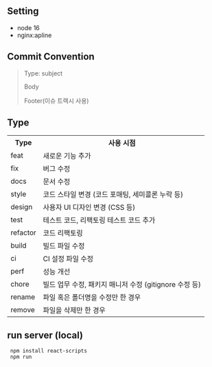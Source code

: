 ## Setting

- node 16
- nginx:apline

## Commit Convention

> Type: subject
>
> Body
>
> Footer(이슈 트랙시 사용)

## Type

<table>
  <tr>
    <th>Type</th>
    <th>사용 시점</th>
  </tr>
  <tr>
    <td>feat</td>
    <td>새로운 기능 추가</td>
  </tr>
  <tr>
    <td>fix</td>
    <td>버그 수정</td>
  </tr>
  <tr>
    <td>docs</td>
    <td>문서 수정</td>
  </tr>
  <tr>
    <td>style</td>
    <td>코드 스타일 변경 (코드 포매팅, 세미콜론 누락 등)</td>
  </tr>
  <tr>
    <td>design</td>
    <td>사용자 UI 디자인 변경 (CSS 등)</td>
  </tr>
  <tr>
    <td>test</td>
    <td>테스트 코드, 리팩토링 테스트 코드 추가</td>
  </tr>
  <tr>
    <td>refactor</td>
    <td>코드 리팩토링</td>
  </tr>
  <tr>
    <td>build</td>
    <td>빌드 파일 수정</td>
  </tr>
  <tr>
    <td>ci</td>
    <td>CI 설정 파일 수정</td>
  </tr>
  <tr>
    <td>perf</td>
    <td>성능 개선</td>
  </tr>
  <tr>
    <td>chore</td>
    <td>빌드 업무 수정, 패키지 매니저 수정 (gitignore 수정 등)</td>
  </tr>
  <tr>
    <td>rename</td>
    <td>파일 혹은 폴더명을 수정만 한 경우</td>
  </tr>
  <tr>
    <td>remove</td>
    <td>파일을 삭제만 한 경우</td>
  </tr>
</table>

## run server (local)

```
 npm install react-scripts
 npm run
```

